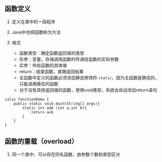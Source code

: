 ## 函数定义
1. 定义在类中的一段程序

2. Java中也把函数称为方法

3. 格式
    * 函数类型：确定函数返回值的类型
    * 形参：变量，存储调用函数时传递给函数的实际参数
    * 实参：传给函数的具体值
    * return：结束函数，紧跟返回结果
    * 主函数中定义的函数必须添加静态修饰符 `static`，因为主函数是静态的，只能调用静态的函数
    * 对于没有具体返回值的函数，使用void类型，系统会自动添加return语句
```
calss functionDemo {
    public static void main(String[] args){
        static int add (int a,int b){
            return a+b
        }
    }
}
```

## 函数的重载（overload）
1. 同一个类中，可以存在同名函数，由参数个数和类型区分
